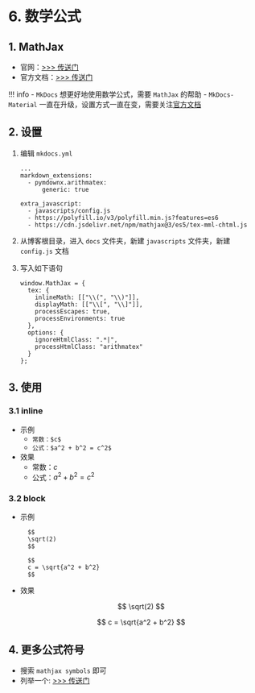 # 6. 数学公式

## 1. MathJax

- 官网：<a href="https://www.mathjax.org/" target="_blank">>>> 传送门</a>
- 官方文档：<a href="https://docs.mathjax.org/en/latest/web/start.html" target="_blank">>>> 传送门</a>

!!! info
    - `MkDocs` 想更好地使用数学公式，需要 `MathJax` 的帮助
    - `MkDocs-Material` 一直在升级，设置方式一直在变，需要关注<a href="https://squidfunk.github.io/mkdocs-material/reference/mathjax/" target="_blank">官方文档</a>

## 2. 设置

1. 编辑 `mkdocs.yml`

    ```
    ...
    markdown_extensions:
      - pymdownx.arithmatex:
          generic: true
    
    extra_javascript:
      - javascripts/config.js
      - https://polyfill.io/v3/polyfill.min.js?features=es6
      - https://cdn.jsdelivr.net/npm/mathjax@3/es5/tex-mml-chtml.js
    ```

2. 从博客根目录，进入 `docs` 文件夹，新建 `javascripts` 文件夹，新建 `config.js` 文档
3. 写入如下语句

    ```javascripts
    window.MathJax = {
      tex: {
        inlineMath: [["\\(", "\\)"]],
        displayMath: [["\\[", "\\]"]],
        processEscapes: true,
        processEnvironments: true
      },
      options: {
        ignoreHtmlClass: ".*|",
        processHtmlClass: "arithmatex"
      }
    };
    ```

## 3. 使用

### 3.1 inline

- 示例
    - `常数：$c$`
    - `公式：$a^2 + b^2 = c^2$`
- 效果
    - 常数：$c$
    - 公式：$a^2 + b^2 = c^2$

### 3.2 block

- 示例

        $$
        \sqrt(2)
        $$

        $$
        c = \sqrt{a^2 + b^2}
        $$

- 效果

    $$
    \sqrt(2)
    $$

    $$
    c = \sqrt{a^2 + b^2}
    $$

## 4. 更多公式符号

- 搜索 `mathjax symbols` 即可
- 列举一个: <a href="https://math.meta.stackexchange.com/questions/5020/mathjax-basic-tutorial-and-quick-reference" target="_blank">>>> 传送门</a>
